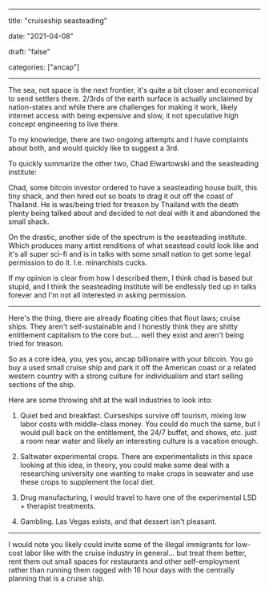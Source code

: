 
---

title: "cruiseship seasteading"

date: "2021-04-08"

draft: "false"

categories: ["ancap"]

---

The sea, not space is the next frontier, it's quite a bit closer and economical to send settlers there. 2/3rds of the earth surface is actually unclaimed by nation-states and while there are challenges for making it work, likely internet access with being expensive and slow, it not speculative high concept engineering to live there.

To my knowledge, there are two ongoing attempts and I have complaints about both, and would quickly like to suggest a 3rd.

To quickly summarize the other two, Chad Elwartowski and the seasteading institute:

Chad, some bitcoin investor ordered to have a seasteading house built, this tiny shack, and then hired out so boats to drag it out off the coast of Thailand. He is was/being tried for treason by Thailand with the death plenty being talked about and decided to not deal with it and abandoned the small shack.

On the drastic, another side of the spectrum is the seasteading institute. Which produces many artist renditions of what seastead could look like and it's all super sci-fi and is in talks with some small nation to get some legal permission to do it. I.e. minarchists cucks.

If my opinion is clear from how I described them, I think chad is based but stupid, and I think the seasteading institute will be endlessly tied up in talks forever and I'm not all interested in asking permission.

----

Here's the thing, there are already floating cities that flout laws; cruise ships. They aren't self-sustainable and I honestly think they are shitty entitlement capitalism to the core but.... well they exist and aren't being tried for treason.

So as a core idea, you, yes you, ancap billionaire with your bitcoin. You go buy a used small cruise ship and park it off the American coast or a related western country with a strong culture for individualism and start selling sections of the ship.

Here are some throwing shit at the wall industries to look into:

1. Quiet bed and breakfast. Cuirseships survive off tourism, mixing low labor costs with middle-class money. You could do much the same, but I would pull back on the entitlement, the 24/7 buffet, and shows, etc. just a room near water and likely an interesting culture is a vacation enough.

2. Saltwater experimental crops. There are experimentalists in this space looking at this idea, in theory, you could make some deal with a researching university one wanting to make crops in seawater and use these crops to supplement the local diet.

3. Drug manufacturing, I would travel to have one of the experimental LSD + therapist treatments.

4. Gambling. Las Vegas exists, and that dessert isn't pleasant.

----

I would note you likely could invite some of the illegal immigrants for low-cost labor like with the cruise industry in general... but treat them better, rent them out small spaces for restaurants and other self-employment rather than running them ragged with 16 hour days with the centrally planning that is a cruise ship.


